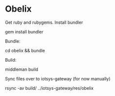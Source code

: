 # Obelix

Get ruby and rubygems. Install bundler

  gem install bundler

Bundle:
  
  cd obelix && bundle

Build:

  middleman build

Sync files over to iotsys-gateway (for now manually)

  rsync -av build/ ../iotsys-gateway/res/obelix